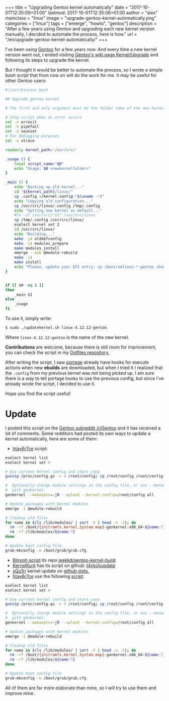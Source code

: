 +++
title = "Upgrading Gentoo kernel automatically"
date = "2017-10-01T12:35:09+01:00"
lastmod: 2017-10-01T12:35:06+01:00
author = "alex"
mainclass = "linux"
image = "upgrade-gentoo-kernel-automatically.png"
categories = ["linux"]
tags = ["emerge", "howto", "gentoo"]
description = "After a few years using Gentoo and upgrading each new kernel version manually, I decided to automate the process, here is how."
url = "/en/upgrade-gentoo-kernel-automatically/"
+++


I've been using [Gentoo](https://elbauldelprogramador.com/en/tags/gentoo "Posts about Gentoo") for a few years now. And every time a new kernel version went out, I ended visiting <a href="https://wiki.gentoo.org/wiki/Kernel/Upgrade" target="_blank" title="Gentoo's wiki Kernel/Upgrade page">Gentoo's wiki page Kernel/Upgrade</a> and following its steps to upgrade the kernel.

But I thought it would be better to automate the process, so I wrote a simple *bash script* that from now on will do the work for me. It may be useful for other Gentoo users:

```bash
#!/usr/bin/env bash

## Upgrade gentoo kernel

# The first and only argument must be the folder name of the new kernel.

# Stop script when an error occurs
set -o errexit
set -o pipefail
set -o nounset
# For debugging purposes
set -o xtrace

readonly kernel_path='/usr/src/'

_usage () {
    local script_name="$0"
    echo "Usage: $0 <newkernelfolder>"
}

_main () {
    echo "Backing up old kernel..."
    cd "${kernel_path}/linux/"
    cp .config ~/kernel-config-"$(uname -r)"
    echo "Copying old configuration..."
    cp /usr/src/linux/.config /tmp/.config
    echo "Setting new kernel as default..."
    #ln -sf /usr/src/"$1" /usr/src/linux
    cp /tmp/.config /usr/src/linux/
    eselect kernel set 2
    cd /usr/src/linux/
    echo "Building..."
    make -j4 olddefconfig
    make -j4 modules_prepare
    make modules_install
    emerge --ask @module-rebuild
    make -j4
    make install
    echo "Please, update your EFI entry: cp /boot/vmlinuz-*-gentoo /boot/efi/boot/bootx64.efi"
}


if [[ $# -eq 1 ]]
then
    _main $1
else
    _usage
fi
```

To use it, simply write:

```bash
$ sudo ./updatekernel.sh linux-4.12.12-gentoo
```

Where `linux-4.12.12-gentoo` is the name of the new kernel.

**Contributions** are welcome, because there is still room for improvement, you can check the script in my <a href="https://github.com/elbaulp/dotfiles/blob/master/home/bin/updatekernel.sh" target="_blank" title="elbaulp/dotfiles">Dotfiles repository.</a>


<!--more--><!--ad-->

After writing the script, I saw [portage](https://elbauldelprogramador.com/en/tags/portage/ "portage posts") already have hooks for execute actions when new **ebuilds** are downloaded, but when I tried it I realized that the `.config` from my previous kernel was not being picked up. I am sure there is a way to tell portage hooks to use the previous config, but since I've already wrote the script, I decided to use it.

Hope you find the script useful!

# Update

I posted this script on the <a href="https://www.reddit.com/r/Gentoo/comments/70b8sl/upgrading_gentoo_kernel_automatically/" target="_blank" title="Gentoo Subreddit /r/Gentoo">Gentoo subreddit /r/Gentoo</a> and it has received a lot of comments. Some redditors had posted its own ways to update a kernel automatically, here are some of them:

- <a href="https://www.reddit.com/r/Gentoo/comments/70b8sl/upgrading_gentoo_kernel_automatically/dn1zjmj/" target="_blank" title="htay6r7ce script">htay6r7ce</a> script:

```bash
eselect kernel list
eselect kernel set #

# Use current kernel config and store copy
gunzip /proc/config.gz -c > /root/config; cp /root/config /root/config-$(uname -r)

#  Optionally change module settings in the config file, or use --menuconfig
#  with genkernel.
genkernel --makeopts=-j9 --splash --kernel-config=/root/config all

# Update packages with kernel modules
emerge -1 @module-rebuild

# Cleanup old files
for name in $(ls /lib/modules/ | sort -V | head -n -3); do
  rm -rf /boot/{initramfs,kernel,System.map}-genkernel-x86_64-${name:?}
  rm -rf /lib/modules/${name:?}
done

# Update boot config file
grub-mkconfig -o /boot/grub/grub.cfg
```

- <a href="https://www.reddit.com/r/Gentoo/comments/70b8sl/upgrading_gentoo_kernel_automatically/dn3x5hp/" target="_blank" title="Btirooh Script">Btirooh script</a> its repo <a href="https://github.com/jeekkd/gentoo-kernel-build" target="_blank" title="jeekkd/gentoo-kernel-build">jeekkd/gentoo-kernel-build</a>.
- <a href="https://www.reddit.com/r/Gentoo/comments/70b8sl/upgrading_gentoo_kernel_automatically/dn32vf3/" target="_blank" title="KernelKunt">KernelKunt</a> has its script on github: <a href="https://github.com/t4nki/kupdate" target="_blank" title="t4nki/kupdate">t4nki/kupdate</a>
- <a href="https://www.reddit.com/r/Gentoo/comments/70b8sl/upgrading_gentoo_kernel_automatically/dn2tgbk/" target="_blank" title="sQu1rr">sQu1rr</a> kernel update on <a href="https://gist.github.com/sQu1rr/6d40a81a40de44b5f4e5b2b50899f888" target="_blank" title="Github Gists">github gists.</a>
- <a href="https://www.reddit.com/r/Gentoo/comments/70b8sl/upgrading_gentoo_kernel_automatically/dn1zjmj/" target="_blank" title="Htay67ce">htay6r7ce</a> use the following [script](https://elbauldelprogramador.com/en/tags/script "Scipts"):

```bash
eselect kernel list
eselect kernel set #

# Use current kernel config and store copy
gunzip /proc/config.gz -c > /root/config; cp /root/config /root/config-$(uname -r)

#  Optionally change module settings in the config file, or use --menuconfig
#  with genkernel.
genkernel --makeopts=-j9 --splash --kernel-config=/root/config all

# Update packages with kernel modules
emerge -1 @module-rebuild

# Cleanup old files
for name in $(ls /lib/modules/ | sort -V | head -n -3); do
  rm -rf /boot/{initramfs,kernel,System.map}-genkernel-x86_64-${name:?}
  rm -rf /lib/modules/${name:?}
done

# Update boot config file
grub-mkconfig -o /boot/grub/grub.cfg
```


All of them are far more elaborate than mine, so I will try to use them and improve mine.
